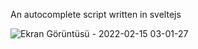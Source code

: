 An autocomplete script written in sveltejs

![Ekran Görüntüsü - 2022-02-15 03-01-27](https://user-images.githubusercontent.com/95370504/153967548-37bdb674-f348-4c4f-a8ba-50394f6f6f0d.png)
